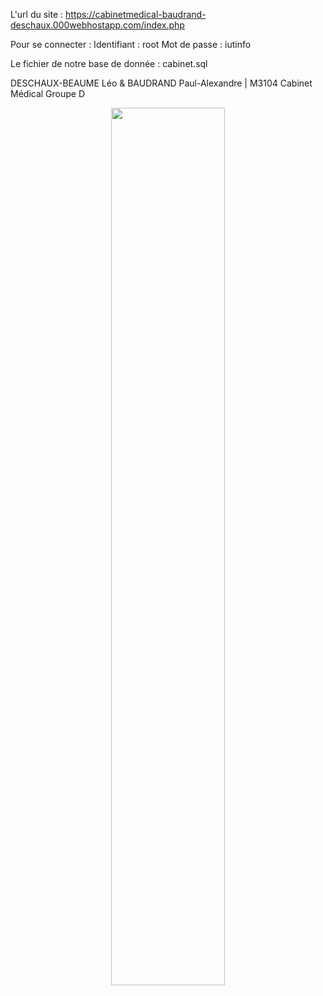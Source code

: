 L'url du site : https://cabinetmedical-baudrand-deschaux.000webhostapp.com/index.php

Pour se connecter :
	Identifiant : root
	Mot de passe : iutinfo

Le fichier de notre base de donnée :
cabinet.sql

DESCHAUX-BEAUME Léo & BAUDRAND Paul-Alexandre | M3104 Cabinet Médical  Groupe D 

<p align="center">
  <img width="60%" src="https://cdn.discordapp.com/attachments/904282363574517780/936189465070809138/05.png">
</p>
